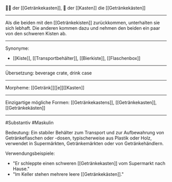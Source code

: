 🔵🍺 der [[Getränkekasten]], 🔵 der [[Kasten]] 
die [[Getränkekästen]]

---
Als die beiden mit den [[Getränkekisten]] zurückkommen, unterhalten sie sich lebhaft. Die anderen kommen dazu und nehmen den beiden ein paar von den schweren Kisten ab.

---
Synonyme:
- [[Kiste]], [[Transportbehälter]], [[Bierkiste]], [[Flaschenbox]]

---
Übersetzung: beverage crate, drink case

---
Morpheme:
[[Getränk]][[e]][[Kasten]]

---
Einzigartige mögliche Formen: [[Getränkekastens]], [[Getränkekasten]], [[Getränkekästen]]

---
#Substantiv #Maskulin

Bedeutung:
Ein stabiler Behälter zum Transport und zur Aufbewahrung von Getränkeflaschen oder -dosen, typischerweise aus Plastik oder Holz, verwendet in Supermärkten, Getränkemärkten oder von Getränkehändlern.

Verwendungsbeispiele:
- "Er schleppte einen schweren [[Getränkekasten]] vom Supermarkt nach Hause."
- "Im Keller stehen mehrere leere [[Getränkekästen]]."